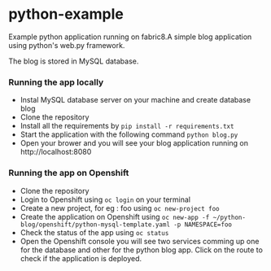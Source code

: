 # python-example
Example python application running on fabric8.A simple blog application using python's web.py framework.

The blog is stored in MySQL database.

### Running the app locally
- Instal MySQL database server on your machine and create database blog
- Clone the repository
- Install all the requirements by `pip install -r requirements.txt`
- Start the application with the following command `python blog.py`
- Open your brower and you will see your blog application running on http://localhost:8080

### Running the app on Openshift
- Clone the repository
- Login to Openshift using `oc login` on your terminal
- Create a new project, for eg : foo using `oc new-project foo`
- Create the application on Openshift using `oc new-app -f ~/python-blog/openshift/python-mysql-template.yaml -p NAMESPACE=foo`
- Check the status of the app using `oc status`
- Open the Openshift console you will see two services comming up one for the database and other for the python blog app. Click on
  the route to check if the application is deployed.
